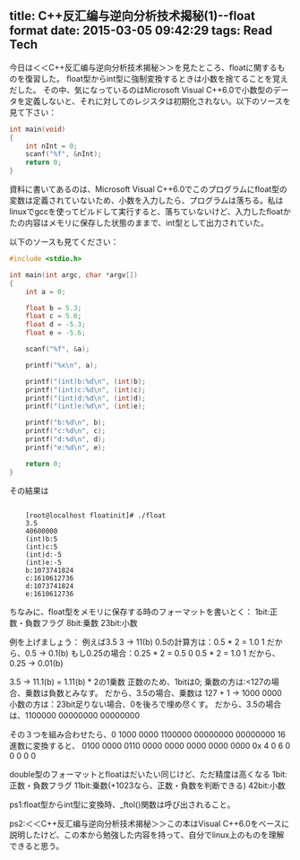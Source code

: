 title: C++反汇编与逆向分析技术揭秘(1)--float format
date: 2015-03-05 09:42:29
tags: Read Tech
---

今日は＜＜C++反汇编与逆向分析技术揭秘＞＞を見たところ、floatに関するものを復習した。
float型からint型に強制変換するときは小数を捨てることを覚えだした。
その中、気になっているのはMicrosoft Visual C++6.0で小数型のデータを定義しないと、それに対してのレジスタは初期化されない。以下のソースを見て下さい：


```C
int main(void)
{
	int nInt = 0;
	scanf("%f", &nInt);
	return 0;
}
```

資料に書いてあるのは、Microsoft Visual C++6.0でこのプログラムにfloat型の変数は定義されていないため、小数を入力したら、プログラムは落ちる。私はlinuxでgccを使ってビルドして実行すると、落ちていないけど、入力したfloatかたの内容はメモリに保存した状態のままで、int型として出力されていた。

以下のソースも見てください：

```C
#include <stdio.h>

int main(int argc, char *argv[])
{
	int a = 0;

	float b = 5.3;
	float c = 5.6;
	float d = -5.3;
	float e = -5.6;

	scanf("%f", &a);

	printf("%x\n", a);

	printf("(int)b:%d\n", (int)b);
	printf("(int)c:%d\n", (int)c);
	printf("(int)d:%d\n", (int)d);
	printf("(int)e:%d\n", (int)e);

	printf("b:%d\n", b);
	printf("c:%d\n", c);
	printf("d:%d\n", d);
	printf("e:%d\n", e);

	return 0;
}
```

その結果は
<pre><code>
	[root@localhost floatinit]# ./float
	3.5
	40600000
	(int)b:5
	(int)c:5
	(int)d:-5
	(int)e:-5
	b:1073741824
	c:1610612736
	d:1073741824
	e:1610612736
</code></pre>

ちなみに、float型をメモリに保存する時のフォーマットを書いとく：
1bit:正数・負数フラグ
8bit:乗数
23bit:小数

例を上げましょう：
例えば3.5
3 -> 11(b)
0.5の計算方は：0.5 * 2 = 1.0   1
だから、0.5 -> 0.1(b)
もし0.25の場合：0.25 * 2 = 0.5  0
0.5 * 2 = 1.0 1
だから、0.25 -> 0.01(b)

3.5 -> 11.1(b) = 1.11(b) * 2の1乗数
正数のため、1bitは0;
乗数の方は:<127の場合、乗数は負数とみなす。
だから、3.5の場合、乗数は 127 + 1 -> 1000 0000
小数の方は：23bit足りない場合、0を後ろで埋め尽くす。
だから、3.5の場合は、1100000 00000000 00000000

その３つを組み合わせたら、0 1000 0000 1100000 00000000 00000000
16進数に変換すると、
0100 0000 0110 0000 0000 0000 0000 0000
0x 4    0    6    0    0    0    0    0

double型のフォーマットとfloatはだいたい同じけど、ただ精度は高くなる
1bit:正数・負数フラグ
11bit:乗数(+1023なら、正数・負数を判断できる)
42bit:小数

ps1:float型からint型に変換時、_ftol()関数は呼び出されること。
  

ps2:＜＜C++反汇编与逆向分析技术揭秘＞＞この本はVisual C++6.0をベースに説明したけど、この本から勉強した内容を持って、自分でlinux上のものを理解できると思う。

